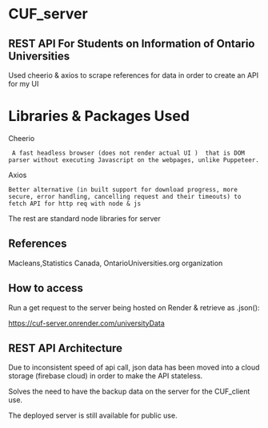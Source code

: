 # CUF_server 

## REST API For Students on Information of Ontario Universities
Used cheerio & axios to scrape references for data in order to create
an API for my UI

# Libraries & Packages Used

Cheerio
```
 A fast headless browser (does not render actual UI )  that is DOM parser without executing Javascript on the webpages, unlike Puppeteer.
```

Axios
```
Better alternative (in built support for download progress, more secure, error handling, cancelling request and their timeouts) to fetch API for http req with node & js
```

The rest are standard node libraries for server

## References
Macleans,Statistics Canada, OntarioUniversities.org organization

## How to access
Run a get request to the server being hosted on Render & retrieve as .json():

https://cuf-server.onrender.com/universityData

## REST API Architecture 
Due to inconsistent speed of api call, json data has been moved into a cloud storage (firebase cloud) in order to make the API stateless.

Solves the need to have the backup data on the server for the CUF_client use. 

The deployed server is still available for public use.



